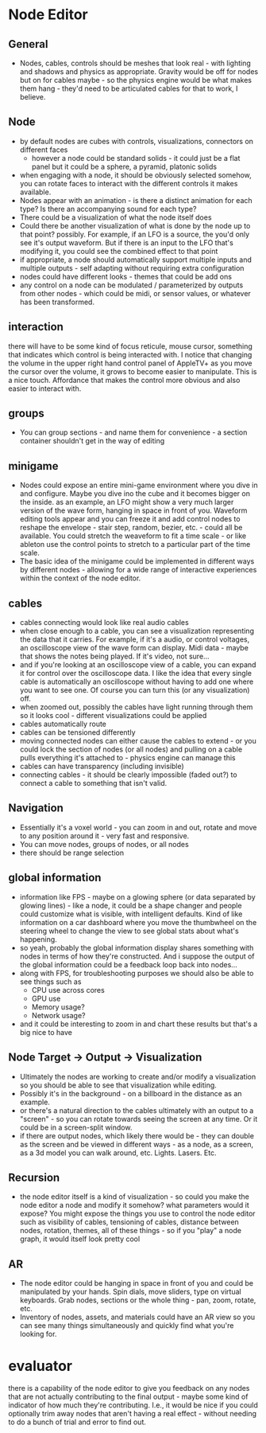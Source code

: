 # Node Editor
## General
- Nodes, cables, controls should be meshes that look real - with lighting and shadows and physics as appropriate. Gravity would be off for nodes but on for cables maybe - so the physics engine would be what makes them hang - they'd need to be articulated cables for that to work, I believe.

## Node
- by default nodes are cubes with controls, visualizations, connectors on different faces
  - however a node could be standard solids - it could just be a flat panel but it could be a sphere, a pyramid, platonic solids
- when engaging with a node, it should be obviously selected somehow, you can rotate faces to interact with the different controls it makes available.
- Nodes appear with an animation - is there a distinct animation for each type? Is there an accompanying sound for each type?
- There could be a visualization of what the node itself does
- Could there be another visualization of what is done by the node up to that point? possibly. For example, if an LFO is a source, the you'd only see it's output waveform. But if there is an input to the LFO that's modifying it, you could see the combined effect to that point
- if appropriate, a node should automatically support multiple inputs and multiple outputs - self adapting without requiring extra configuration
- nodes could have different looks - themes that could be add ons
- any control on a node can be modulated / parameterized by outputs from other nodes - which could be midi, or sensor values, or whatever has been transformed.

## interaction
there will have to be some kind of focus reticule, mouse cursor, something that indicates which control is being interacted with. I notice that changing the volume in the upper right hand control panel of AppleTV+ as you move the cursor over the volume, it grows to become easier to manipulate. This is a nice touch. Affordance that makes the control more obvious and also easier to interact with.

## groups
- You can group sections - and name them for convenience - a section container shouldn't get in the way of editing

## minigame
- Nodes could expose an entire mini-game environment where you dive in and configure. Maybe you dive ino the cube and it becomes bigger on the inside. as an example, an LFO might show a very much larger version of the wave form, hanging in space in front of you.  Waveform editing tools appear and you can freeze it and add control nodes to reshape the envelope - stair step, random, bezier, etc. - could all be available. You could stretch the weaveform to fit a time scale - or like ableton use the control points to stretch to a particular part of the time scale.
- The basic idea of the minigame could be implemented in different ways by different nodes - allowing for a wide range of interactive experiences within the context of the node editor.
## cables
- cables connecting would look like real audio cables
- when close enough to a cable, you can see a visualization representing the data that it carries. For example, if it's a audio, or control voltages, an oscilloscope view of the wave form can display. Midi data - maybe that shows the notes being played. If it's video, not sure...
- and if you're looking at an oscilloscope view of a cable, you can expand it for control over the oscilloscope data. I like the idea that every single cable is automatically an oscilloscope without having to add one where you want to see one. Of course you can turn this (or any visualization) off.
- when zoomed out, possibly the cables have light running through them so it looks cool - different visualizations could be applied
- cables automatically route
- cables can be tensioned differently
- moving connected nodes can either cause the cables to extend - or you could lock the section of nodes (or all nodes) and pulling on a cable pulls everything it's attached to - physics engine can manage this
- cables can have transparency (including invisible)
- connecting cables - it should be clearly impossible (faded out?) to connect a cable to something that isn't valid.

## Navigation
- Essentially it's a voxel world - you can zoom in and out, rotate and move to any position around it - very fast and responsive.
- You can move nodes, groups of nodes, or all nodes
- there should be range selection

## global information
- information like FPS - maybe on a glowing sphere (or data separated by glowing lines) - like a node, it could be a shape changer and people could customize what is visible, with intelligent defaults. Kind of like information on a car dashboard where you move the thumbwheel on the steering wheel to change the view to see global stats about what's happening.
- so yeah, probably the global information display shares something with nodes in terms of how they're constructed. And i suppose the output of the global information could be a feedback loop back into nodes...
- along with FPS, for troubleshooting purposes we should also be able to see things such as
  - CPU use across cores
  - GPU use
  - Memory usage?
  - Network usage?
- and it could be interesting to zoom in and chart these results but that's a big nice to have

## Node Target -> Output -> Visualization
- Ultimately the nodes are working to create and/or modify a visualization so you should be able to see that visualization while editing.
- Possibly it's in the background - on a billboard in the distance as an example.
- or there's a natural direction to the cables ultimately with an output to a "screen" - so you can rotate towards seeing the screen at any time. Or it could be in a screen-split window.
- if there are output nodes, which likely there would be - they can double as the screen and be viewed in different ways - as a node, as a screen, as a 3d model you can walk around, etc. Lights. Lasers. Etc.

## Recursion
- the node editor itself is a kind of visualization - so could you make the node editor a node and modify it somehow? what parameters would it expose? You might expose the things you use to control the node editor such as visibility of cables, tensioning of cables, distance between nodes, rotation, themes, all of these things - so if you "play" a node graph, it would itself look pretty cool

## AR
- The node editor could be hanging in space in front of you and could be manipulated by your hands. Spin dials, move sliders, type on virtual keyboards. Grab nodes, sections or the whole thing - pan, zoom, rotate, etc.
- Inventory of nodes, assets, and materials could have an AR view so you can see many things simultaneously and quickly find what you're looking for.

# evaluator
there is a capability of the node editor to give you feedback on any nodes that are not actually contributing to the final output - maybe some kind of indicator of how much they're contributing. I.e., it would be nice if you could optionally trim away nodes that aren't having a real effect - without needing to do a bunch of trial and error to find out.
